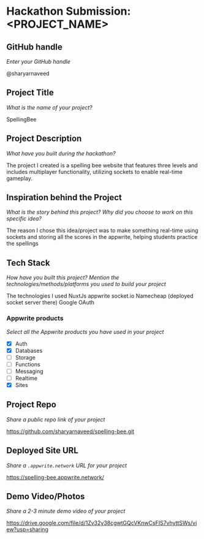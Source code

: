 # Hackathon Submission: <PROJECT_NAME>

## GitHub handle
_Enter your GitHub handle_


@sharyarnaveed


## Project Title
_What is the name of your project?_


SpellingBee


## Project Description    
_What have you built during the hackathon?_


The project I created is a spelling bee website that features three levels and includes multiplayer functionality, utilizing sockets to enable real-time gameplay.


## Inspiration behind the Project  
_What is the story behind this project? Why did you choose to work on this specific idea?_


The reason I chose this idea/project was to make something real-time using sockets and storing all the scores in the appwrite, helping students practice the spellings


## Tech Stack    
_How have you built this project? Mention the technologies/methods/platforms you used to build your project_


The technologies I used
NuxtJs
appwrite
socket.io
Namecheap (deployed socket server there)
Google OAuth


### Appwrite products
_Select all the Appwrite products you have used in your project_

- [x] Auth
- [x] Databases
- [ ] Storage
- [ ] Functions
- [ ] Messaging
- [ ] Realtime
- [x] Sites

## Project Repo  
_Share a public repo link of your project_

https://github.com/sharyarnaveed/spelling-bee.git


## Deployed Site URL
_Share a `.appwrite.network` URL for your project_


https://spelling-bee.appwrite.network/


## Demo Video/Photos  
_Share a 2-3 minute demo video of your project_


https://drive.google.com/file/d/1Zv32y38cgwtGQcVKnwCsFIS7vhyttSWs/view?usp=sharing

